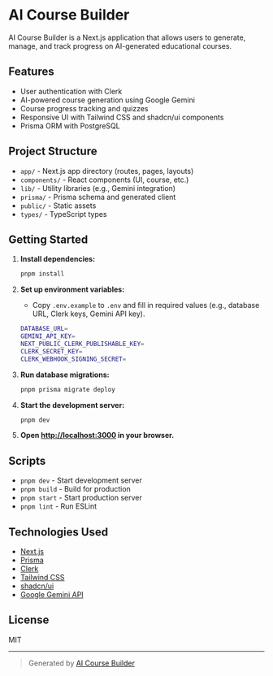 # AI Course Builder

AI Course Builder is a Next.js application that allows users to generate, manage, and track progress on AI-generated educational courses.

## Features

- User authentication with Clerk
- AI-powered course generation using Google Gemini
- Course progress tracking and quizzes
- Responsive UI with Tailwind CSS and shadcn/ui components
- Prisma ORM with PostgreSQL

## Project Structure

- `app/` - Next.js app directory (routes, pages, layouts)
- `components/` - React components (UI, course, etc.)
- `lib/` - Utility libraries (e.g., Gemini integration)
- `prisma/` - Prisma schema and generated client
- `public/` - Static assets
- `types/` - TypeScript types

## Getting Started

1. **Install dependencies:**
   ```sh
   pnpm install
   ```

2. **Set up environment variables:**
   - Copy `.env.example` to `.env` and fill in required values (e.g., database URL, Clerk keys, Gemini API key).
   ```sh
   DATABASE_URL=
   GEMINI_API_KEY=
   NEXT_PUBLIC_CLERK_PUBLISHABLE_KEY=
   CLERK_SECRET_KEY=
   CLERK_WEBHOOK_SIGNING_SECRET=
   ```

3. **Run database migrations:**
   ```sh
   pnpm prisma migrate deploy
   ```

4. **Start the development server:**
   ```sh
   pnpm dev
   ```

5. **Open [http://localhost:3000](http://localhost:3000) in your browser.**

## Scripts

- `pnpm dev` - Start development server
- `pnpm build` - Build for production
- `pnpm start` - Start production server
- `pnpm lint` - Run ESLint

## Technologies Used

- [Next.js](https://nextjs.org/)
- [Prisma](https://www.prisma.io/)
- [Clerk](https://clerk.com/)
- [Tailwind CSS](https://tailwindcss.com/)
- [shadcn/ui](https://ui.shadcn.com/)
- [Google Gemini API](https://ai.google.dev/)

## License

MIT

---

> Generated by [AI Course Builder](https://github.com/)